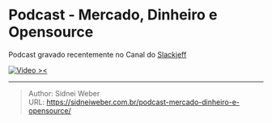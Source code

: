 # Podcast - Mercado, Dinheiro e Opensource


Podcast gravado recentemente no Canal do [Slackjeff](https://www.youtube.com/channel/UClz3DneoYlccluy4hBlx86Q)

[![Video ><](https://img.youtube.com/vi/pVB3MvNp51U/0.jpg)](https://www.youtube.com/watch?v=pVB3MvNp51U)


---

> Author: Sidnei Weber  
> URL: https://sidneiweber.com.br/podcast-mercado-dinheiro-e-opensource/  


